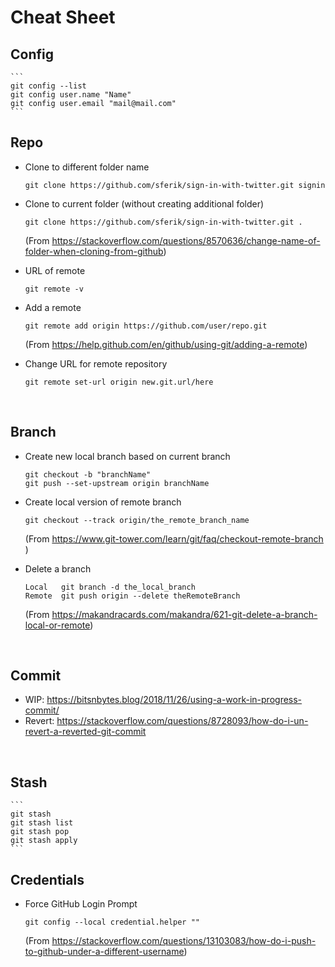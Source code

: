 # Cheat Sheet

## Config
	```
	git config --list
	git config user.name "Name"
	git config user.email "mail@mail.com"
	```

## Repo

- Clone to different folder name
	```
	git clone https://github.com/sferik/sign-in-with-twitter.git signin
	```
	
- Clone to current folder (without creating additional folder)
	```
	git clone https://github.com/sferik/sign-in-with-twitter.git .
	```
	(From https://stackoverflow.com/questions/8570636/change-name-of-folder-when-cloning-from-github)
	
- URL of remote
	```	
	git remote -v
	```
- Add a remote
	```
	git remote add origin https://github.com/user/repo.git
	```
	(From <https://help.github.com/en/github/using-git/adding-a-remote>)

- Change URL for remote repository
	```
	git remote set-url origin new.git.url/here
	```

&nbsp; 
## Branch
- Create new local branch based on current branch
	```
	git checkout -b "branchName"
	git push --set-upstream origin branchName
	```
- Create local version of remote branch
	```
	git checkout --track origin/the_remote_branch_name
	```
	(From <https://www.git-tower.com/learn/git/faq/checkout-remote-branch> )

- Delete a branch
	```
	Local	git branch -d the_local_branch
	Remote	git push origin --delete theRemoteBranch 
	```
	(From https://makandracards.com/makandra/621-git-delete-a-branch-local-or-remote)

&nbsp; 
## Commit
- WIP:
	https://bitsnbytes.blog/2018/11/26/using-a-work-in-progress-commit/
- Revert: 
	https://stackoverflow.com/questions/8728093/how-do-i-un-revert-a-reverted-git-commit


&nbsp; 
## Stash
	```
	git stash
	git stash list
	git stash pop
	git stash apply
	```

## Credentials

- Force GitHub Login Prompt
	```
	git config --local credential.helper ""
	```
	(From https://stackoverflow.com/questions/13103083/how-do-i-push-to-github-under-a-different-username)
